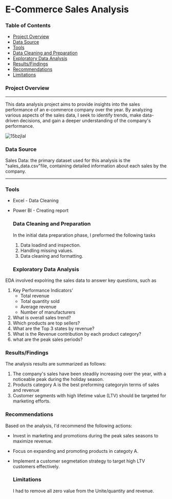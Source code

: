 # E-Commerce Sales Analysis

### Table of Contents

- [Project Overview](project-overview)
- [Data Source](data-source)
- [Tools](tools)
- [Data Cleaning and Preparation](data-cleaning-and-preparation)
- [Exploratory Data Analysis](exploratory-data-analysis)
- [Results/Findings](results/findings)
- [Recommendations](recommendations)
- [Limitations](limitations)

  
### Project Overview
---

This data analysis project aims to provide insights into the sales performance of an e-commerce company over the year. By analyzing various aspects of the sales data, I seek to identify trends, make data-driven decisions, and gain a deeper understanding of the company's performance. 

![15bzjlal](https://github.com/Violetemakhu/Sales-Analysis/assets/152151890/1383c2ff-714a-4d05-adeb-6211a5b38ca3)




### Data Source

Sales Data:  the primary dataset used for this analysis is the "sales_data.csv"file, containing detailed information about each sales by the company. 

---
### Tools

- Excel - Data Cleaning
- Power BI - Creating report

  ### Data Cleaning and Preparation
  
  In the initial data preparation phase, I preformed  the following tasks
  
  1. Data loadind and inspection.
  2. Handling missing values.
  3. Data cleaning and formatting.
 
  ### Exploratory Data Analysis 

EDA involved expolring the sales data to answer key questions, such as

1. Key Performance Indicators'
   - Total revenue
   - Total quantity sold
   - Average revenue
   - Number of manufacturers 
2. What is overall sales trend?
3. Which products are top sellers?
4. What are the Top 3 states by revenue?
5. What is the Revenue contribution by  each product category? 
6. what are the peak sales periods?

### Results/Findings

The analysis results are summarized as follows:
1. The company's sales have been steadily increasing over the year, with a noticeable peak during the holiday season.
2. Products category A is the best preforming categoryin terms of sales and revenue
3. Customer segments with high lifetime value (LTV) should be targeted for marketing efforts.

### Recommendations
Based on the analysis, I'd recommend the following actions: 
- Invest in marketing and promotions during the peak sales seasons to maximize revenue.
- Focus on expanding and promoting products in categoty A.
- Implement a customer segmetation strategy to target high LTV customers effectively.

  ### Limitations

   I had to remove all zero value from the Unite/quantity and revenue.

  
  
  
  
     
